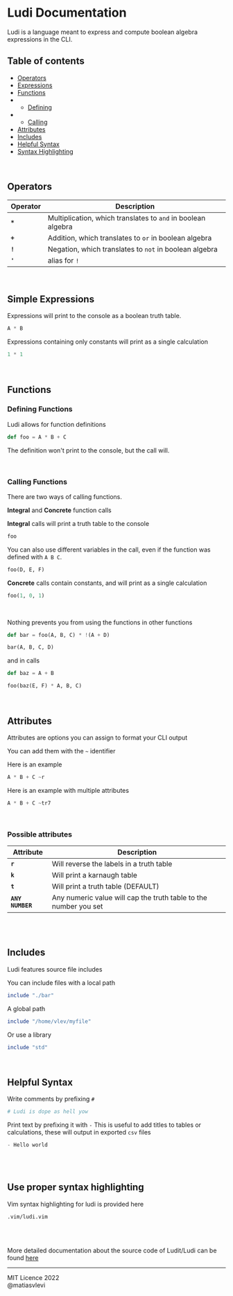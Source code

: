 # Ludi Documentation

Ludi is a language meant to express and compute boolean algebra expressions in the CLI.

## Table of contents

* [Operators](#Operators)
* [Expressions](#Expressions)
* [Functions](#Functions)
* * [Defining](#Defining-Functions)
* * [Calling](#Calling-Functions)
* [Attributes](#Attributes)
* [Includes](#Includes)
* [Helpful Syntax](#Helpful-Syntax)
* [Syntax Highlighting](#Use-proper-syntax-highlighting)

<br/>

## Operators


| Operator |           Description                                        |
|----------|--------------------------------------------------------------|
| **`*`**  | Multiplication, which translates to `and` in boolean algebra |
| **`+`**  | Addition, which translates to `or` in boolean algebra        |
| **`!`**  | Negation, which translates to `not` in boolean algebra       |
| **`'`**  | alias for `!`                                                |

<br/>

## Simple Expressions


Expressions will print to the console as a boolean truth table.

```py
A * B
```

Expressions containing only constants will print as a single calculation

```py
1 * 1
```


<br/>

## Functions


### Defining Functions

Ludi allows for function definitions

```py
def foo = A * B + C
```

The definition won't print to the console, but the call will.

<br/>

### Calling Functions

There are two ways of calling functions.

**Integral** and **Concrete** function calls 

**Integral** calls will print a truth table to the console

```ruby
foo
```

You can also use different variables in the call, even if the function was defined with `A B C`.

```py
foo(D, E, F)
```


**Concrete** calls contain constants, and will print as a single calculation

```py
foo(1, 0, 1)
```

<br/>

Nothing prevents you from using the functions in other functions

```py
def bar = foo(A, B, C) * !(A + D)

bar(A, B, C, D)
```

and in calls

```py
def baz = A + B

foo(baz(E, F) * A, B, C)
```

<br/>

## Attributes

Attributes are options you can assign to format your CLI output

You can add them with the `~` identifier

Here is an example

```py
A * B + C ~r
```

Here is an example with multiple attributes

```py
A * B + C ~tr7
```

<br/>

### Possible attributes

| Attribute|           Description                                       |
|----------|--------------------------------------------------------------|
| **`r`**  | Will reverse the labels in a truth table |
| **`k`**  | Will print a karnaugh table        |
| **`t`**  | Will print a truth table (DEFAULT)       |
| **`ANY NUMBER`**  | Any numeric value will cap the truth table to the number you set   |


<br/>

<br/>

## Includes

Ludi features source file includes


You can include files with a local path

```ruby
include "./bar"
```

A global path

```ruby
include "/home/vlev/myfile"
```

Or use a library

```ruby
include "std"
```

<br/>

## Helpful Syntax

Write comments by prefixing `#`

```py
# Ludi is dope as hell yow
```

Print text by prefixing it with `-`
This is useful to add titles to tables or calculations, these will output in exported `csv` files

```go
- Hello world
```

<br/>

<br/>

## Use proper syntax highlighting

Vim syntax highlighting for ludi is provided here

```
.vim/ludi.vim
```

<br/>

<br/>

More detailed documentation about the source code of Ludit/Ludi can be found [here](https://raw.githack.com/matiasvlevi/ludit/dev/docs/index.html)

---

MIT Licence 2022     
@matiasvlevi
